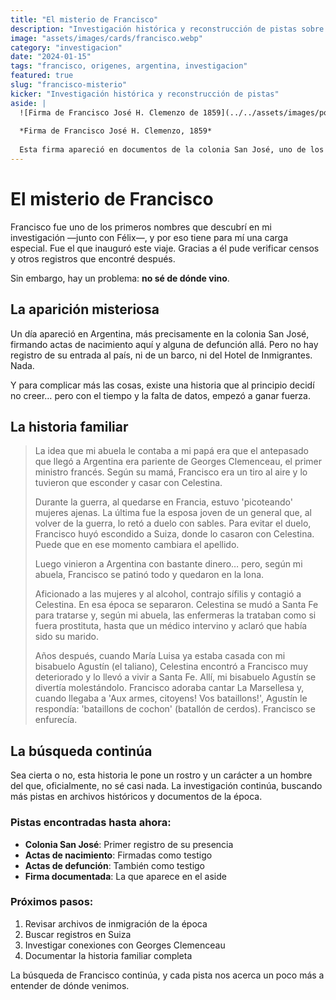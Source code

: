 ```yaml
---
title: "El misterio de Francisco"
description: "Investigación histórica y reconstrucción de pistas sobre los orígenes de Francisco Clemenzo"
image: "assets/images/cards/francisco.webp"
category: "investigacion"
date: "2024-01-15"
tags: "francisco, origenes, argentina, investigacion"
featured: true
slug: "francisco-misterio"
kicker: "Investigación histórica y reconstrucción de pistas"
aside: |
  ![Firma de Francisco José H. Clemenzo de 1859](../../assets/images/posts/FJHC_1859_firma.png)
  
  *Firma de Francisco José H. Clemenzo, 1859*
  
  Esta firma apareció en documentos de la colonia San José, uno de los primeros registros que confirmaron su presencia en Argentina.
---
```


# El misterio de Francisco

Francisco fue uno de los primeros nombres que descubrí en mi investigación —junto con Félix—, y por eso tiene para mí una carga especial. Fue el que inauguró este viaje. Gracias a él pude verificar censos y otros registros que encontré después.

Sin embargo, hay un problema: **no sé de dónde vino**.

## La aparición misteriosa

Un día apareció en Argentina, más precisamente en la colonia San José, firmando actas de nacimiento aquí y alguna de defunción allá. Pero no hay registro de su entrada al país, ni de un barco, ni del Hotel de Inmigrantes. Nada.

Y para complicar más las cosas, existe una historia que al principio decidí no creer… pero con el tiempo y la falta de datos, empezó a ganar fuerza.

## La historia familiar

> La idea que mi abuela le contaba a mi papá era que el antepasado que llegó a Argentina era pariente de Georges Clemenceau, el primer ministro francés. Según su mamá, Francisco era un tiro al aire y lo tuvieron que esconder y casar con Celestina.
> 
> Durante la guerra, al quedarse en Francia, estuvo 'picoteando' mujeres ajenas. La última fue la esposa joven de un general que, al volver de la guerra, lo retó a duelo con sables. Para evitar el duelo, Francisco huyó escondido a Suiza, donde lo casaron con Celestina. Puede que en ese momento cambiara el apellido.
> 
> Luego vinieron a Argentina con bastante dinero… pero, según mi abuela, Francisco se patinó todo y quedaron en la lona.
> 
> Aficionado a las mujeres y al alcohol, contrajo sífilis y contagió a Celestina. En esa época se separaron. Celestina se mudó a Santa Fe para tratarse y, según mi abuela, las enfermeras la trataban como si fuera prostituta, hasta que un médico intervino y aclaró que había sido su marido.
> 
> Años después, cuando María Luisa ya estaba casada con mi bisabuelo Agustín (el taliano), Celestina encontró a Francisco muy deteriorado y lo llevó a vivir a Santa Fe. Allí, mi bisabuelo Agustín se divertía molestándolo. Francisco adoraba cantar La Marsellesa y, cuando llegaba a 'Aux armes, citoyens! Vos bataillons!', Agustín le respondía: 'bataillons de cochon' (batallón de cerdos). Francisco se enfurecía.

## La búsqueda continúa

Sea cierta o no, esta historia le pone un rostro y un carácter a un hombre del que, oficialmente, no sé casi nada. La investigación continúa, buscando más pistas en archivos históricos y documentos de la época.

### Pistas encontradas hasta ahora:

- **Colonia San José**: Primer registro de su presencia
- **Actas de nacimiento**: Firmadas como testigo
- **Actas de defunción**: También como testigo
- **Firma documentada**: La que aparece en el aside

### Próximos pasos:

1. Revisar archivos de inmigración de la época
2. Buscar registros en Suiza
3. Investigar conexiones con Georges Clemenceau
4. Documentar la historia familiar completa

La búsqueda de Francisco continúa, y cada pista nos acerca un poco más a entender de dónde venimos.

